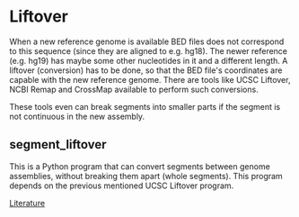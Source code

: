 # Liftover
When a new reference genome is available BED files does not correspond to this sequence (since they are aligned to e.g. hg18). The newer reference (e.g. hg19) has maybe some other nucleotides in it and a different length. A liftover (conversion) has to be done, so that the BED file's coordinates are capable with the new reference genome. There are tools like UCSC Liftover, NCBI Remap and CrossMap available to perform such conversions. 

These tools even can break segments into smaller parts if the segment is not continuous in the new assembly. 

## segment_liftover
This is a Python program that can convert segments between genome assemblies, without breaking them apart (whole segments). This program depends on the previous mentioned UCSC Liftover program.  

[Literature](https://github.com/baudisgroup/segment-liftover)
